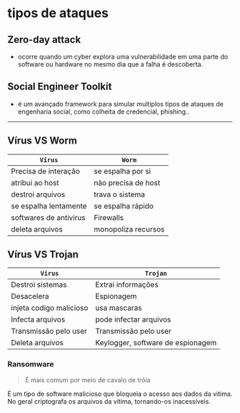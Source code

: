 # tipos de ataques

## Zero-day attack

- ocorre quando um cyber explora uma vulnerabilidade em uma parte do software ou hardware no mesmo dia que a falha é descoberta.

## Social Engineer Toolkit

- é um avançado framework para simular multiplos tipos de ataques de engenharia social, como colheita de credencial, phishing..

---

## Vírus VS Worm

| `Virus`                | `Worm`              |
| ---------------------- | ------------------- |
| Precisa de interação   | se espalha por si   |
| atribui ao host        | não precisa de host |
| destroi arquivos       | trava o sistema     |
| se espalha lentamente  | se espalha rápido   |
| softwares de antivirus | Firewalls           |
| deleta arquivos        | monopoliza recursos |

## Vírus VS Trojan

| `Virus`                 | `Trojan`                          |
| ----------------------- | --------------------------------- |
| Destroi sistemas        | Extrai informações                |
| Desacelera              | Espionagem                        |
| injeta codigo malicioso | usa mascaras                      |
| Infecta arquivos        | pode infectar arquivos            |
| Transmissão pelo user   | Transmissão pelo user             |
| Deleta arquivos         | Keylogger, software de espionagem |

### Ransomware

> É mais comum por meio de cavalo de tróia

É um tipo de software malicioso que bloqueia o acesso aos dados da vítima.
No geral criptografa os arquivos da vítima, tornando-os inacessíveis.
